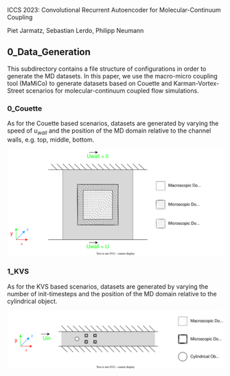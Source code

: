 ICCS 2023: Convolutional Recurrent Autoencoder for Molecular-Continuum Coupling

Piet Jarmatz, Sebastian Lerdo, Philipp Neumann

## 0_Data_Generation

This subdirectory contains a file structure of configurations in order to
generate the MD datasets. In this paper, we use the macro-micro coupling tool (MaMiCo)
to generate datasets based on Couette and Karman-Vortex-Street scenarios for molecular-continuum coupled flow simulations.

### 0_Couette

As for the Couette based scenarios, datasets are generated by varying the speed of $u_{wall}$
and the position of the MD domain relative to the channel walls, e.g. top, middle, bottom.


![alt text][Couette]

### 1_KVS

As for the KVS based scenarios, datasets are generated by varying the number of init-timesteps and the position of the MD domain
relative to the cylindrical object. 

![alt text][KVS]


[Couette]: https://github.com/HSU-HPC/MaMiCo_hybrid_ml/blob/master/3_Figures/Schematic_Couette_Setup.drawio.svg "Schematic of the Couette setup"

[KVS]: https://github.com/HSU-HPC/MaMiCo_hybrid_ml/blob/master/3_Figures/Schematic_KVS_Setup.drawio.svg "Schematic of the KVS setup"

